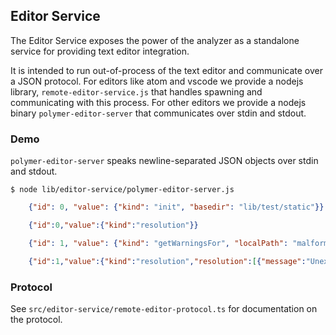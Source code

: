 ## Editor Service

The Editor Service exposes the power of the analyzer as a standalone service for providing text editor integration.

It is intended to run out-of-process of the text editor and communicate over a JSON protocol. For editors like atom and vscode we provide a nodejs library, `remote-editor-service.js` that handles spawning and communicating with this process. For other editors we provide a nodejs binary `polymer-editor-server` that communicates over stdin and stdout.

### Demo

`polymer-editor-server` speaks newline-separated JSON objects over stdin and stdout.

    $ node lib/editor-service/polymer-editor-server.js

```json
    {"id": 0, "value": {"kind": "init", "basedir": "lib/test/static"}}

    {"id":0,"value":{"kind":"resolution"}}

    {"id": 1, "value": {"kind": "getWarningsFor", "localPath": "malformed.html"}}

    {"id":1,"value":{"kind":"resolution","resolution":[{"message":"Unexpected token <","severity":0,"code":"parse-error","sourceRange":{"file":"malformed.html","start":{"line":266,"column":0},"end":{"line":266,"column":0}}}]}}
```

### Protocol

See `src/editor-service/remote-editor-protocol.ts` for documentation on the protocol.

